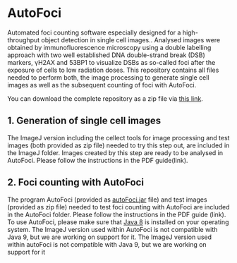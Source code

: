 # AutoFoci
Automated foci counting software especially designed for a high-throughput object detection in single cell images.. Analysed images were obtained by immunofluorescence microscopy using a double labelling approach with two well established DNA double-strand break (DSB) markers, γH2AX and 53BP1 to visualize DSBs as so-called foci after the exposure of cells to low radiation doses.
This repository contains all files needed to perform both, the image processing to generate  single cell images as well as the subsequent counting of foci with AutoFoci.

You can download the complete repository as a zip file via [this link](https://github.com/nleng/autoFoci/archive/master.zip). 

## 1. Generation of single cell images

The ImageJ version including the cellect tools for image processing and test images (both provided as zip file) needed to try  this step out, are included in the ImageJ folder. Images created by this step are ready to be analysed in AutoFoci. Please follow the instructions in the PDF guide(link).



## 2. Foci counting with AutoFoci

The program AutoFoci (provided as [autoFoci.jar](autoFoci/autoFoci.jar?raw=true) file) and test images (provided as zip file) needed to test foci counting with AutoFoci are included in the AutoFoci folder. Please follow the instructions in the PDF guide (link). To use AutoFoci, please make sure that [Java 8](http://www.oracle.com/technetwork/java/javase/downloads/jdk8-downloads-2133151.html) is installed on your operating system. The ImageJ version used within AutoFoci is not compatible with Java 9, but we are working on support for it. The ImageJ version used within autoFoci is not compatible with Java 9, but we are working on support for it

